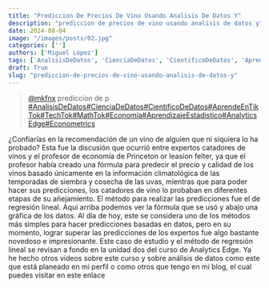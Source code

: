 ```yaml
---
title: "Prediccion De Precios De Vino Usando Analisis De Datos Y"
description: "prediccion de precios de vino usando analisis de datos y"
date: 2024-08-04
image: "/images/posts/02.jpg"
categories: ['']
authors: ['Miguel López']
tags: ['AnalisisDeDatos', 'CienciaDeDatos', 'CientificoDeDatos', 'AprendeEnTikTok', 'TechTok', 'MathTok', 'Economia', 'AprendizajeEstadistico', 'AnalyticsEdge', 'Econometrics']
draft: True
slug: "prediccion-de-precios-de-vino-usando-analisis-de-datos-y"
---
```


<blockquote class="tiktok-embed" cite="{https://www.tiktok.com/@mkfnx/video/7218013651817467142}" data-video-id="7218013651817467142" style="max-width: 605px;min-width: 325px;" > <section> <a target="_blank" title="@mkfnx" href="https://www.tiktok.com/@mkfnx?refer=embed">@mkfnx</a> prediccion de p </section> <a title="AnalisisDeDatos" target="_blank" href="https://www.tiktok.com/tag/AnalisisDeDatos?refer=embed">#AnalisisDeDatos</a><a title="CienciaDeDatos" target="_blank" href="https://www.tiktok.com/tag/CienciaDeDatos?refer=embed">#CienciaDeDatos</a><a title="CientificoDeDatos" target="_blank" href="https://www.tiktok.com/tag/CientificoDeDatos?refer=embed">#CientificoDeDatos</a><a title="AprendeEnTikTok" target="_blank" href="https://www.tiktok.com/tag/AprendeEnTikTok?refer=embed">#AprendeEnTikTok</a><a title="TechTok" target="_blank" href="https://www.tiktok.com/tag/TechTok?refer=embed">#TechTok</a><a title="MathTok" target="_blank" href="https://www.tiktok.com/tag/MathTok?refer=embed">#MathTok</a><a title="Economia" target="_blank" href="https://www.tiktok.com/tag/Economia?refer=embed">#Economia</a><a title="AprendizajeEstadistico" target="_blank" href="https://www.tiktok.com/tag/AprendizajeEstadistico?refer=embed">#AprendizajeEstadistico</a><a title="AnalyticsEdge" target="_blank" href="https://www.tiktok.com/tag/AnalyticsEdge?refer=embed">#AnalyticsEdge</a><a title="Econometrics" target="_blank" href="https://www.tiktok.com/tag/Econometrics?refer=embed">#Econometrics</a> </blockquote> <script async src="https://www.tiktok.com/embed.js"></script>

¿Confiarías en la recomendación de un vino de alguien que ni siquiera lo ha probado? Esta fue la discusión que ocurrió entre expertos catadores de vinos y el profesor de economía de Princeton or leasion felter, ya que el profesor había creado una fórmula para predecir el precio y calidad de los vinos basado únicamente en la información climatológica de las temporadas de siembra y cosecha de las uvas, mientras que para poder hacer sus predicciones, los catadores de vino lo probaban en diferentes etapas de su añejamiento. El método para realizar las predicciones fue el de regresión lineal. Aquí arriba podemos ver la fórmula que se usó y abajo una gráfica de los datos. Al día de hoy, este se considera uno de los métodos más simples para hacer predicciones basadas en datos, pero en su momento, lograr superar las predicciones de los expertos fue algo bastante novedoso e impresionante. Este caso de estudio y el método de regresión lineal se revisan a fondo en la unidad dos del curso de Analytics Edge. Ya he hecho otros videos sobre este curso y sobre análisis de datos como este que está planeado en mi perfil o como otros que tengo en mi blog, el cual puedes visitar en este enlace 
